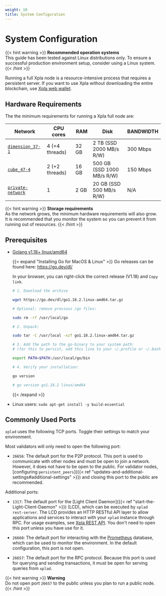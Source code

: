 ```yaml
---
weight: 10
title: System Configuration
---
```


# System Configuration

{{< hint warning >}}
**Recommended operation systems**  
This guide has been tested against Linux distributions only. To ensure a successful production environment setup, consider using a Linux system.
{{< /hint >}}

Running a full Xpla node is a resource-intensive process that requires a persistent server. If you want to use Xpla without downloading the entire blockchain, use [Xpla web wallet](https://vault.xpla.io/).

## Hardware Requirements

The the minimum requirements for running a Xpla full node are:

| Network                                                               | CPU cores     | RAM     | Disk                       | BANDWIDTH |
|-----------------------------------------------------------------------|---------------|---------|----------------------------|-----------|
| [`dimension_37-1`](../join-a-network#join-a-public-network)           | 4 (+4 threads)| 32 GB   | 2 TB (SSD 2000 MB/s R/W)   | 300 Mbps  |
| [`cube_47-4`](../join-a-network#join-a-public-network)                | 2 (+2 threads)| 16 GB   | 500 GB (SSD 1000 MB/s R/W) | 150 Mbps  |
| [`private-network`](../join-a-network#start-your-private-xpla-network) | 1             | 2 GB    | 20 GB (SSD 500 MB/s R/W)   |  N/A      |

{{< hint warning >}}
**Storage requirements**  
As the network grows, the minimum hardware requirements will also grow. It is recommended that you monitor the system so you can prevent it from running out of resources.
{{< /hint >}}

## Prerequisites

- [Golang v1.18+ linux/amd64](https://go.dev/dl/)

  {{< expand "Installing Go for MacOS & Linux" >}}
  Go releases can be found here: [ https://go.dev/dl/ ](https://go.dev/dl/)

  In your browser, you can right-click the correct release (V1.18) and `Copy link`.

  ```bash
  # 1. Download the archive

  wget https://go.dev/dl/go1.18.2.linux-amd64.tar.gz

  # Optional: remove previous /go files:

  sudo rm -rf /usr/local/go

  # 2. Unpack:

  sudo tar -C /usr/local -xzf go1.18.2.linux-amd64.tar.gz

  # 3. Add the path to the go-binary to your system path:
  # (for this to persist, add this line to your ~/.profile or ~/.bashrc or  ~/.zshrc)

  export PATH=$PATH:/usr/local/go/bin

  # 4. Verify your installation:

  go version

  # go version go1.18.2 linux/amd64

  ```
  {{< /expand >}}

- Linux users: `sudo apt-get install -y build-essential`

## Commonly Used Ports

`xplad` uses the following TCP ports. Toggle their settings to match your environment.

Most validators will only need to open the following port:

- `26656`: The default port for the P2P protocol. This port is used to communicate with other nodes and must be open to join a network. However, it does not have to be open to the public. For validator nodes, [configuring `persistent_peers`]({{< ref "updates-and-additional-settings#additional-settings" >}}) and closing this port to the public are recommended.

Additional ports:

- `1317`: The default port for the [Light Client Daemon]({{< ref "start-the-Light-Client-Daemon" >}}) (LCD), which can be executed by `xplad rest-server`. The LCD provides an HTTP RESTful API layer to allow applications and services to interact with your `xplad` instance through RPC. For usage examples, see [Xpla REST API](https://lcd.xpla.io/swagger/). You don't need to open this port unless you have use for it.

- `26660`: The default port for interacting with the [Prometheus](https://prometheus.io) database, which can be used to monitor the environment. In the default configuration, this port is not open.

- `26657`: The default port for the RPC protocol. Because this port is used for querying and sending transactions, it must be open for serving queries from `xplad`.

{{< hint warning >}}
**Warning**  
Do not open port `26657` to the public unless you plan to run a public node.
{{< /hint >}}
